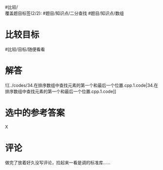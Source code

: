 #比较/  
覆盖题目标签(2/2): #题目/知识点/二分查找 #题目/知识点/数组

# 比较目标

#比较/目标/随便看看

# 解答

![[../codes/34.在排序数组中查找元素的第一个和最后一个位置.cpp.1.code|34.在排序数组中查找元素的第一个和最后一个位置.cpp.1.code]]

# 选中的参考答案

X

# 评论

做完了放着好久没写评论，捡起来一看是调的标准库......